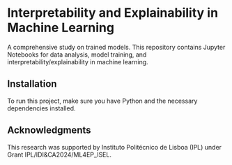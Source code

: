 # Interpretability and Explainability in Machine Learning

A comprehensive study on trained models. This repository contains Jupyter Notebooks for data analysis, model training, and interpretability/explainability in machine learning.

## Installation
To run this project, make sure you have Python and the necessary dependencies installed. 

## Acknowledgments
This research was supported by Instituto Politécnico de Lisboa (IPL) under Grant IPL/IDI&CA2024/ML4EP_ISEL.
